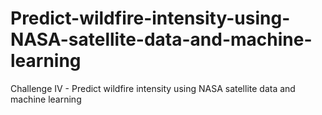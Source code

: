 # Predict-wildfire-intensity-using-NASA-satellite-data-and-machine-learning
Challenge IV - Predict wildfire intensity using NASA satellite data and machine learning

